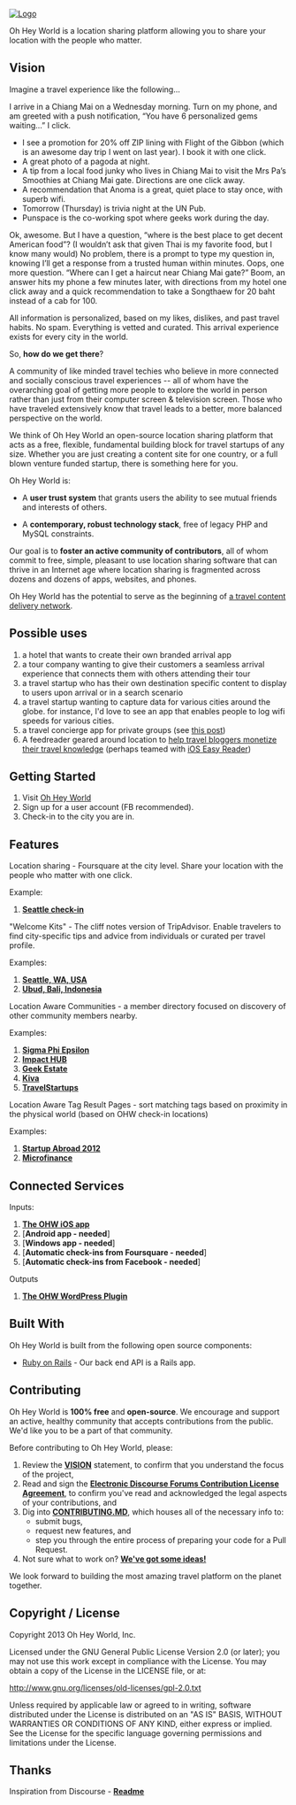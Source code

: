 <a href="http://www.ohheyworld.com/">![Logo](http://blog.ohheyworld.com/wp-content/uploads/2013/04/logo_transparent_no_shad.png)</a>

Oh Hey World is a location sharing platform allowing you to share your location with the people who matter. 

## Vision

Imagine a travel experience like the following...

I arrive in a Chiang Mai on a Wednesday morning. Turn on my phone, and am greeted with a push notification, “You have 6 personalized gems waiting…” I click.

- I see a promotion for 20% off ZIP lining with Flight of the Gibbon (which is an awesome day trip I went on last year). I book it with one click.
- A great photo of a pagoda at night.
- A tip from a local food junky who lives in Chiang Mai to visit the Mrs Pa’s Smoothies at Chiang Mai gate. Directions are one click away.
- A recommendation that Anoma is a great, quiet place to stay once, with superb wifi.
- Tomorrow (Thursday) is trivia night at the UN Pub.
- Punspace is the co-working spot where geeks work during the day.

Ok, awesome. But I have a question, “where is the best place to get decent American food”? (I wouldn’t ask that given Thai is my favorite food, but I know many would) No problem, there is a prompt to type my question in, knowing I’ll get a response from a trusted human within minutes. Oops, one more question. “Where can I get a haircut near Chiang Mai gate?” Boom, an answer hits my phone a few minutes later, with directions from my hotel one click away and a quick recommendation to take a Songthaew for 20 baht instead of a cab for 100.

All information is personalized, based on my likes, dislikes, and past travel habits. No spam. Everything is vetted and curated. This arrival experience exists for every city in the world.

So, **how do we get there**?

A community of like minded travel techies who believe in more connected and socially conscious travel experiences -- all of whom have the overarching goal of getting more people to explore the world in person rather than just from their computer screen & television screen. Those who have traveled extensively know that travel leads to a better, more balanced perspective on the world.

We think of Oh Hey World an open-source location sharing platform that acts as a free, flexible, fundamental building block for travel startups of any size. Whether you are just creating a content site for one country, or a full blown venture funded startup, there is something here for you.

Oh Hey World is: 

- A **user trust system** that grants users the ability to see mutual friends and interests of others.

- A **contemporary, robust technology stack**, free of legacy PHP and MySQL constraints.

Our goal is to **foster an active community of contributors**, all of whom commit to free, simple, pleasant to use location sharing software that can thrive in an Internet age where location sharing is fragmented across dozens and dozens of apps, websites, and phones.

Oh Hey World has the potential to serve as the beginning of <a href="http://www.travelstartups.co/the-starting-point-to-real-time-travel-advice-a-location-based-content-delivery-platform/">a travel content delivery network</a>.

## Possible uses

1. a hotel that wants to create their own branded arrival app
2. a tour company wanting to give their customers a seamless arrival experience that connects them with others attending their tour
3. a travel startup who has their own destination specific content to display to users upon arrival or in a search scenario
4. a travel startup wanting to capture data for various cities around the globe. for instance, I'd love to see an app that enables people to log wifi speeds for various cities.
5. a travel concierge app for private groups (see <a href="http://geekestateblog.com/absurd-idea-real-estate-franchises/">this post</a>)
6. A feedreader geared around location to <a href="http://www.tnooz.com/article/travel-bloggers-monetize-knowledge">help travel bloggers monetize their travel knowledge</a> (perhaps teamed with <a href="https://github.com/cloudspace/iOS-EasyReader">iOS Easy Reader</a>)

## Getting Started

1. Visit <a href="http://www.ohheyworld.com">Oh Hey World</a>
2. Sign up for a user account (FB recommended).
3. Check-in to the city you are in.

## Features

Location sharing - Foursquare at the city level. Share your location with the people who matter with one click.

Example:

1. [**Seattle check-in**](https://www.evernote.com/shard/s254/sh/d52e45f5-9cfd-4505-8886-bf8fd2081766/49416590d0fa42543620e6649b513e59/deep/0/Screenshot%202/3/14%2010:11%20PM.png)

"Welcome Kits" - The cliff notes version of TripAdvisor. Enable travelers to find city-specific tips and advice from individuals or curated per travel profile.

Examples:

1. [**Seattle, WA, USA**](http://www.ohheyworld.com/city_tips/seattle-washington-united-states)
2. [**Ubud, Bali, Indonesia**](http://www.ohheyworld.com/city_tips/ubud-bali-indonesia)

Location Aware Communities - a member directory focused on discovery of other community members nearby.

Examples:

1. [**Sigma Phi Epsilon**](http://www.ohheyworld.com/communities/sigma-phi-epsilon)
2. [**Impact HUB**](http://www.ohheyworld.com/communities/impact-hub)
3. [**Geek Estate**](http://www.ohheyworld.com/communities/geek-estate)
4. [**Kiva**](http://www.ohheyworld.com/communities/kiva)
5. [**TravelStartups**](http://www.ohheyworld.com/communities/travel-startups-co)

Location Aware Tag Result Pages - sort matching tags based on proximity in the physical world (based on OHW check-in locations)

Examples:

1. [**Startup Abroad 2012**](http://www.ohheyworld.com/users/tags/startup%20abroad%202012)
2. [**Microfinance**](http://www.ohheyworld.com/users/tags/microfinance) 

## Connected Services

Inputs:

1. [**The OHW iOS app**](https://github.com/oh-hey-world/ios)
2. [**Android app - needed**]
4. [**Windows app - needed**]
5. [**Automatic check-ins from Foursquare - needed**]
6. [**Automatic check-ins from Facebook - needed**]

Outputs

1. [**The OHW WordPress Plugin**](https://github.com/oh-hey-world/wordpress-plugin)

## Built With

Oh Hey World is built from the following open source components:

- [Ruby on Rails](https://github.com/rails/rails) - Our back end API is a Rails app.

## Contributing

Oh Hey World is **100% free** and **open-source**. We encourage and support an active, healthy community that
accepts contributions from the public. We'd like you to be a part of that community.

Before contributing to Oh Hey World, please:

1. Review the [**VISION**](#vision) statement, to confirm that you understand the focus of the project,
2. Read and sign the [**Electronic Discourse Forums Contribution License Agreement**](http://discourse.org/cla), to confirm you've read and acknowledged the legal aspects of your contributions, and
3. Dig into [**CONTRIBUTING.MD**](CONTRIBUTING.md), which houses all of the necessary info to:
   - submit bugs,
   - request new features, and
   - step you through the entire process of preparing your code for a Pull Request.
4. Not sure what to work on? [**We've got some ideas!**](link)

We look forward to building the most amazing travel platform on the planet together.

## Copyright / License

Copyright 2013 Oh Hey World, Inc.

Licensed under the GNU General Public License Version 2.0 (or later);
you may not use this work except in compliance with the License.
You may obtain a copy of the License in the LICENSE file, or at:

   http://www.gnu.org/licenses/old-licenses/gpl-2.0.txt

Unless required by applicable law or agreed to in writing, software
distributed under the License is distributed on an "AS IS" BASIS,
WITHOUT WARRANTIES OR CONDITIONS OF ANY KIND, either express or implied.
See the License for the specific language governing permissions and
limitations under the License.

## Thanks

Inspiration from Discourse - [**Readme**](https://github.com/discourse/discourse/blob/master/README.md)
